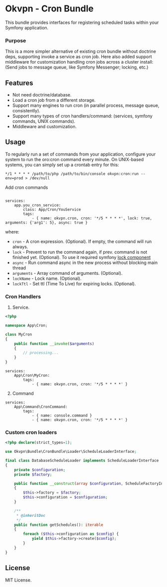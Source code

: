 # Okvpn - Cron Bundle

This bundle provides interfaces for registering scheduled tasks within your Symfony application.

### Purpose
This is a more simpler alternative of existing cron bundle without doctrine deps, 
supporting invoke a service as cron job.
Here also added support middleware for customization handling cron jobs across a cluster install: 
(Send jobs to message queue, like Symfony Messenger; locking, etc.)

Features
--------

- Not need doctrine/database.
- Load a cron job from a different storage.
- Support many engines to run cron (in parallel process, message queue, consistently).
- Support many types of cron handlers/command: (services, symfony commands, UNIX commands).
- Middleware and customization.

Usage
-----

To regularly run a set of commands from your application, configure your system to run the 
oro:cron command every minute. On UNIX-based systems, you can simply set up a crontab entry for this:

```
*/1 * * * * /path/to/php /path/to/bin/console okvpn:cron:run --env=prod > /dev/null
```

Add cron commands 

```

services:
    app.you_cron_service:
        class: App/Cron/YouService
        tags:
            - { name: okvpn.cron, cron: '*/5 * * * *', lock: true, arguments: {'arg1': 5}, async: true }

```

where:

- `cron` - A cron expression. (Optional). If empty, the command will run always.
- `lock` - Prevent to run the command again, if prev. command is not finished yet. (Optional).
To use it required symfony [lock component](https://symfony.com/doc/4.4/components/lock.html) 
- `async` - Run command async in the new process without blocking main thread
- `arguments` - Array command of arguments. (Optional).
- `lockName` - Lock name. (Optional).
- `lockTtl` - Set ttl (Time To Live) for expiring locks. (Optional).

### Cron Handlers

1. Service.

```php
<?php

namespace App\Cron;

class MyCron
{
    public function __invoke($arguments)
    {
        // processing...
    }
}
```

```
services:
    App\Cron\MyCron:
        tags:
            - { name: okvpn.cron, cron: '*/5 * * * *' }

```

2. Command

```
services:
    App\Command\CronCommand:
        tags:
            - { name: console.command }
            - { name: okvpn.cron, cron: '*/5 * * * *' }
```

### Custom cron loaders

```php
<?php declare(strict_types=1);

use Okvpn\Bundle\CronBundle\Loader\ScheduleLoaderInterface;

final class DatabaseScheduleLoader implements ScheduleLoaderInterface
{
    private $configuration;
    private $factory;

    public function __construct(array $configuration, ScheduleFactoryInterface $factory)
    {
        $this->factory = $factory;
        $this->configuration = $configuration;
    }

    /**
     * @inheritDoc
     */
    public function getSchedules(): iterable
    {
        foreach ($this->configuration as $config) {
            yield $this->factory->create($config);
        }
    }
}

```

License
---

MIT License.

